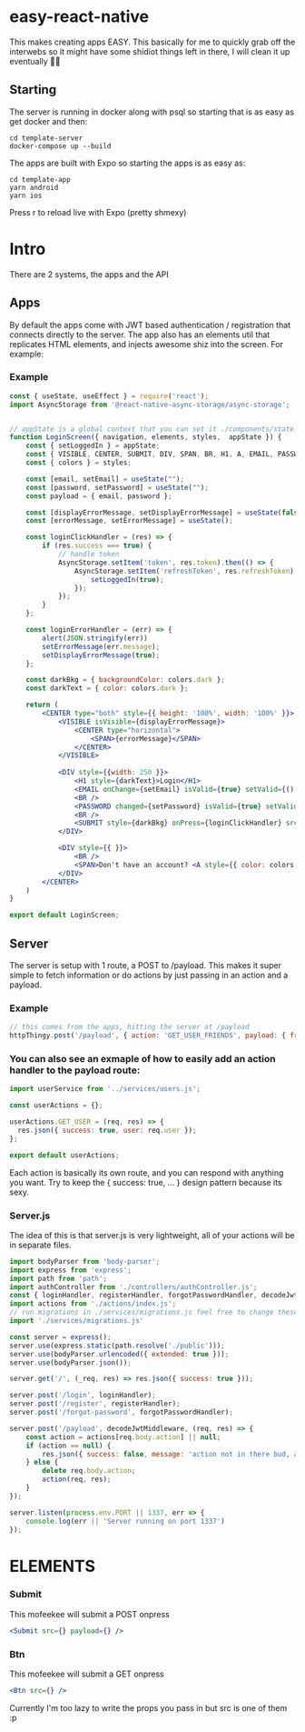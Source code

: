 # easy-react-native
This makes creating apps EASY. This basically for me to quickly grab off the interwebs so it might have some shidiot things left in there, I will clean it up eventually 😵‍💫

## Starting
The server is running in docker along with psql so starting that is as easy as get docker and then:
```terminal
cd template-server
docker-compose up --build
```

The apps are built with Expo so starting the apps is as easy as:
```terminal
cd template-app
yarn android
yarn ios
```

Press r to reload live with Expo (pretty shmexy)

# Intro
There are 2 systems, the apps and the API

## Apps
By default the apps come with JWT based authentication / registration that connects directly to the server.
The app also has an elements util that replicates HTML elements, and injects awesome shiz into the screen. For example:

### Example

```jsx
const { useState, useEffect } = require('react');
import AsyncStorage from '@react-native-async-storage/async-storage';


// appState is a global context that you can set it ./components/state.js
function LoginScreen({ navigation, elements, styles,  appState }) {
    const { setLoggedIn } = appState;
    const { VISIBLE, CENTER, SUBMIT, DIV, SPAN, BR, H1, A, EMAIL, PASSWORD } = elements;
    const { colors } = styles;

    const [email, setEmail] = useState("");
    const [password, setPassword] = useState("");
    const payload = { email, password };

    const [displayErrorMessage, setDisplayErrorMessage] = useState(false);
    const [errorMessage, setErrorMessage] = useState();

    const loginClickHandler = (res) => {
        if (res.success === true) {
            // handle token
            AsyncStorage.setItem('token', res.token).then(() => {
                AsyncStorage.setItem('refreshToken', res.refreshToken).then(() => {
                    setLoggedIn(true);
                });
            });
        }
    };

    const loginErrorHandler = (err) => {
        alert(JSON.stringify(err))
        setErrorMessage(err.message);
        setDisplayErrorMessage(true);
    };

    const darkBkg = { backgroundColor: colors.dark };
    const darkText = { color: colors.dark };

    return (
        <CENTER type="both" style={{ height: '100%', width: '100%' }}>
            <VISIBLE isVisible={displayErrorMessage}>
                <CENTER type="horizontal">
                    <SPAN>{errorMessage}</SPAN>
                </CENTER>
            </VISIBLE>
            
            <DIV style={{width: 250 }}>
                <H1 style={darkText}>Login</H1>
                <EMAIL onChange={setEmail} isValid={true} setValid={() => {}} placeholder={"email@address.com"} />
                <BR />
                <PASSWORD changed={setPassword} isValid={true} setValid={() => {}} placeholder={"Password"} />
                <BR />
                <SUBMIT style={darkBkg} onPress={loginClickHandler} src="http://localhost:1337/login" onError={loginErrorHandler} payload={payload} >Log In</SUBMIT>
            </DIV>

            <DIV style={{ }}>
                <BR />
                <SPAN>Don't have an account? <A style={{ color: colors.dark, fontWeight: 'bold' }} screen="Register" navigation={navigation}>Register</A></SPAN>
            </DIV>
        </CENTER>
    )
}

export default LoginScreen;
```

## Server
The server is setup with 1 route, a POST to /payload. This makes it super simple to fetch information or do actions by just passing in an action and a payload.

### Example
```js
// this comes from the apps, hitting the server at /payload
httpThingy.post('/payload', { action: 'GET_USER_FRIENDS', payload: { friends_that_like_cake: true } });
```

### You can also see an exmaple of how to easily add an action handler to the payload route:
```js
import userService from '../services/users.js';

const userActions = {};

userActions.GET_USER = (req, res) => {
  res.json({ success: true, user: req.user });
};

export default userActions;

```

Each action is basically its own route, and you can respond with anything you want. Try to keep the { success: true, ... } design pattern because its sexy.

### Server.js
The idea of this is that server.js is very lightweight, all of your actions will be in separate files.

```js
import bodyParser from 'body-parser';
import express from 'express';
import path from 'path';
import authController from './controllers/authController.js';
const { loginHandler, registerHandler, forgotPasswordHandler, decodeJwtMiddleware } = authController;
import actions from './actions/index.js';
// run migrations in ./services/migrations.js feel free to change these to meet your eneds
import './services/migrations.js'

const server = express();
server.use(express.static(path.resolve('./public')));
server.use(bodyParser.urlencoded({ extended: true }));
server.use(bodyParser.json());

server.get('/', (_req, res) => res.json({ success: true }));

server.post('/login', loginHandler);
server.post('/register', registerHandler);
server.post('/forgot-password', forgotPasswordHandler);

server.post('/payload', decodeJwtMiddleware, (req, res) => {
    const action = actions[req.body.action] || null;
    if (action == null) {
        res.json({ success: false, message: 'action not in there bud, add it to /actions/index' });
    } else {
        delete req.body.action;
        action(req, res);
    }
});

server.listen(process.env.PORT || 1337, err => {
    console.log(err || 'Server running on port 1337')
});
```

# ELEMENTS

### Submit
This mofeekee will submit a POST onpress
```jsx
<Submit src={} payload={} />
```

### Btn
This mofeekee will submit a GET onpress
```jsx
<Btn src={} />
```

Currently I'm too lazy to write the props you pass in but src is one of them :p
